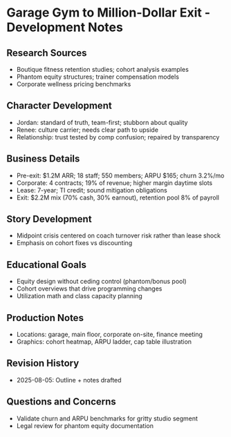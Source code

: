 # Garage Gym to Million-Dollar Exit - Development Notes

## Research Sources
- Boutique fitness retention studies; cohort analysis examples
- Phantom equity structures; trainer compensation models
- Corporate wellness pricing benchmarks

## Character Development
- Jordan: standard of truth, team-first; stubborn about quality
- Renee: culture carrier; needs clear path to upside
- Relationship: trust tested by comp confusion; repaired by transparency

## Business Details
- Pre-exit: $1.2M ARR; 18 staff; 550 members; ARPU $165; churn 3.2%/mo
- Corporate: 4 contracts; 19% of revenue; higher margin daytime slots
- Lease: 7-year; TI credit; sound mitigation obligations
- Exit: $2.2M mix (70% cash, 30% earnout), retention pool 8% of payroll

## Story Development
- Midpoint crisis centered on coach turnover risk rather than lease shock
- Emphasis on cohort fixes vs discounting

## Educational Goals
- Equity design without ceding control (phantom/bonus pool)
- Cohort overviews that drive programming changes
- Utilization math and class capacity planning

## Production Notes
- Locations: garage, main floor, corporate on-site, finance meeting
- Graphics: cohort heatmap, ARPU ladder, cap table illustration

## Revision History
- 2025-08-05: Outline + notes drafted

## Questions and Concerns
- Validate churn and ARPU benchmarks for gritty studio segment
- Legal review for phantom equity documentation
